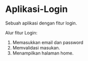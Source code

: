 # Aplikasi-Login
Sebuah aplikasi dengan fitur login.

Alur fitur Login:
1. Memasukkan email dan password
2. Memvalidasi masukan.
3. Menampilkan halaman home.
